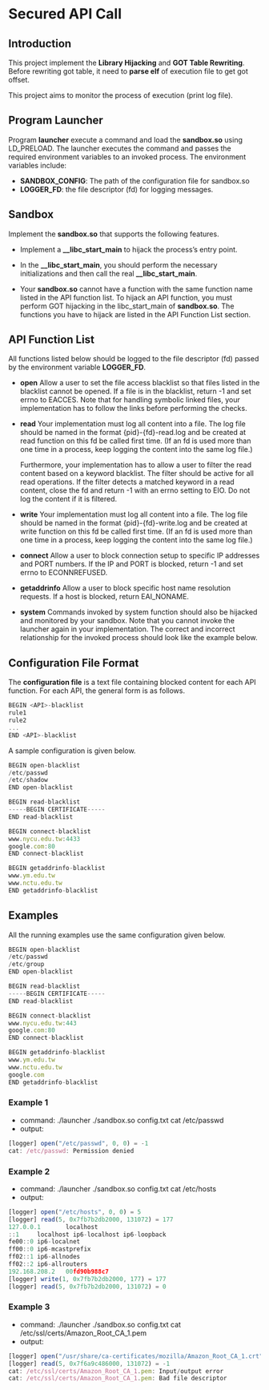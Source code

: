 # Secured API Call

## Introduction

This project implement the **Library Hijacking** and **GOT Table Rewriting**.
Before rewriting got table, it need to **parse elf** of execution file to get got offset.

This project aims to monitor the process of execution (print log file).

## Program Launcher

Program **launcher** execute a command and load the **sandbox<span/>.so** using LD_PRELOAD. The launcher executes the command and passes the required environment variables to an invoked process. The environment variables include:

* **SANDBOX_CONFIG**: The path of the configuration file for sandbox<span/>.so
* **LOGGER_FD**: the file descriptor (fd) for logging messages.

## Sandbox
Implement the **sandbox<span/>.so** that supports the following features.

* Implement a **__libc_start_main** to hijack the process’s entry point.

* In the **__libc_start_main**, you should perform the necessary initializations and then call the real **__libc_start_main**.

* Your **sandbox<span/>.so** cannot have a function with the same function name listed in the API function list. To hijack an API function, you must perform GOT hijacking in the libc_start_main of **sandbox<span/>.so**. The functions you have to hijack are listed in the API Function List section.

## API Function List

All functions listed below should be logged to the file descriptor (fd) passed by the environment variable **LOGGER_FD**.

* **open**
    Allow a user to set the file access blacklist so that files listed in the blacklist cannot be opened. If a file is in the blacklist, return -1 and set errno to EACCES. Note that for handling symbolic linked files, your implementation has to follow the links before performing the checks.

* **read**
    Your implementation must log all content into a file. The log file should be named in the format {pid}-{fd}-read.log and be created at read function on this fd be called first time. (If an fd is used more than one time in a process, keep logging the content into the same log file.)

    Furthermore, your implementation has to allow a user to filter the read content based on a keyword blacklist. The filter should be active for all read operations. If the filter detects a matched keyword in a read content, close the fd and return -1 with an errno setting to EIO. Do not log the content if it is filtered.

* **write**
    Your implementation must log all content into a file. The log file should be named in the format {pid}-{fd}-write.log and be created at write function on this fd be called first time. (If an fd is used more than one time in a process, keep logging the content into the same log file.)

* **connect**
    Allow a user to block connection setup to specific IP addresses and PORT numbers. If the IP and PORT is blocked, return -1 and set errno to ECONNREFUSED.

* **getaddrinfo**
    Allow a user to block specific host name resolution requests. If a host is blocked, return EAI_NONAME.

* **system**
    Commands invoked by system function should also be hijacked and monitored by your sandbox. Note that you cannot invoke the launcher again in your implementation. The correct and incorrect relationship for the invoked process should look like the example below.

## Configuration File Format

The **configuration file** is a text file containing blocked content for each API function. For each API, the general form is as follows.

```typescript
BEGIN <API>-blacklist
rule1
rule2
...
END <API>-blacklist
```

A sample configuration is given below.

```typescript
BEGIN open-blacklist
/etc/passwd
/etc/shadow
END open-blacklist

BEGIN read-blacklist
-----BEGIN CERTIFICATE-----
END read-blacklist

BEGIN connect-blacklist
www.nycu.edu.tw:4433
google.com:80
END connect-blacklist

BEGIN getaddrinfo-blacklist
www.ym.edu.tw
www.nctu.edu.tw
END getaddrinfo-blacklist
```

## Examples

All the running examples use the same configuration given below.

```typescript
BEGIN open-blacklist
/etc/passwd
/etc/group
END open-blacklist

BEGIN read-blacklist
-----BEGIN CERTIFICATE-----
END read-blacklist

BEGIN connect-blacklist
www.nycu.edu.tw:443
google.com:80
END connect-blacklist

BEGIN getaddrinfo-blacklist
www.ym.edu.tw
www.nctu.edu.tw
google.com
END getaddrinfo-blacklist
```

### Example 1

* command: ./launcher ./sandbox.so config.txt cat /etc/passwd
* output:

```typescript
[logger] open("/etc/passwd", 0, 0) = -1
cat: /etc/passwd: Permission denied
```

### Example 2

* command: ./launcher ./sandbox.so config.txt cat /etc/hosts
* output:

```typescript
[logger] open("/etc/hosts", 0, 0) = 5
[logger] read(5, 0x7fb7b2db2000, 131072) = 177
127.0.0.1       localhost
::1     localhost ip6-localhost ip6-loopback
fe00::0 ip6-localnet
ff00::0 ip6-mcastprefix
ff02::1 ip6-allnodes
ff02::2 ip6-allrouters
192.168.208.2   00fd90b988c7
[logger] write(1, 0x7fb7b2db2000, 177) = 177
[logger] read(5, 0x7fb7b2db2000, 131072) = 0
```

### Example 3

* command: ./launcher ./sandbox.so config.txt cat /etc/ssl/certs/Amazon_Root_CA_1.pem
* output:

```typescript
[logger] open("/usr/share/ca-certificates/mozilla/Amazon_Root_CA_1.crt", 0, 0) = 5
[logger] read(5, 0x7f6a9c486000, 131072) = -1
cat: /etc/ssl/certs/Amazon_Root_CA_1.pem: Input/output error
cat: /etc/ssl/certs/Amazon_Root_CA_1.pem: Bad file descriptor
```
